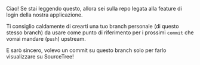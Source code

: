 Ciao! Se stai leggendo questo, allora sei sulla repo legata alla feature di login della nostra applicazione.

Ti consiglio caldamente di crearti una tuo branch personale (di questo stesso branch) da usare come punto di riferimento per i prossimi `commit` che vorrai mandare (`push`) upstream.

E sarò sincero, volevo un commit su questo branch solo per farlo visualizzare su SourceTree!
